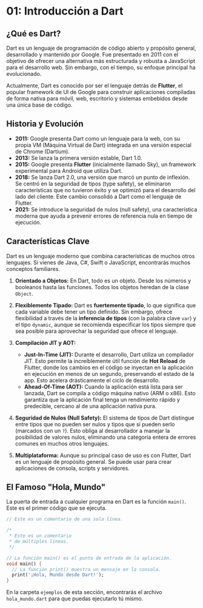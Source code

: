# 01: Introducción a Dart

## ¿Qué es Dart?

Dart es un lenguaje de programación de código abierto y propósito general, desarrollado y mantenido por Google. Fue presentado en 2011 con el objetivo de ofrecer una alternativa más estructurada y robusta a JavaScript para el desarrollo web. Sin embargo, con el tiempo, su enfoque principal ha evolucionado.

Actualmente, Dart es conocido por ser el lenguaje detrás de **Flutter**, el popular framework de UI de Google para construir aplicaciones compiladas de forma nativa para móvil, web, escritorio y sistemas embebidos desde una única base de código.

## Historia y Evolución

- **2011:** Google presenta Dart como un lenguaje para la web, con su propia VM (Máquina Virtual de Dart) integrada en una versión especial de Chrome (Dartium).
- **2013:** Se lanza la primera versión estable, Dart 1.0.
- **2015:** Google presenta **Flutter** (inicialmente llamado Sky), un framework experimental para Android que utiliza Dart.
- **2018:** Se lanza Dart 2.0, una versión que marcó un punto de inflexión. Se centró en la seguridad de tipos (type safety), se eliminaron características que no tuvieron éxito y se optimizó para el desarrollo del lado del cliente. Este cambio consolidó a Dart como el lenguaje de Flutter.
- **2021:** Se introduce la seguridad de nulos (null safety), una característica moderna que ayuda a prevenir errores de referencia nula en tiempo de ejecución.

## Características Clave

Dart es un lenguaje moderno que combina características de muchos otros lenguajes. Si vienes de Java, C#, Swift o JavaScript, encontrarás muchos conceptos familiares.

1.  **Orientado a Objetos:** En Dart, todo es un objeto. Desde los números y booleanos hasta las funciones. Todos los objetos heredan de la clase `Object`.

2.  **Flexiblemente Tipado:** Dart es **fuertemente tipado**, lo que significa que cada variable debe tener un tipo definido. Sin embargo, ofrece flexibilidad a través de la **inferencia de tipos** (con la palabra clave `var`) y el tipo `dynamic`, aunque se recomienda especificar los tipos siempre que sea posible para aprovechar la seguridad que ofrece el lenguaje.

3.  **Compilación JIT y AOT:**
    *   **Just-In-Time (JIT):** Durante el desarrollo, Dart utiliza un compilador JIT. Esto permite la increíblemente útil función de **Hot Reload** de Flutter, donde los cambios en el código se inyectan en la aplicación en ejecución en menos de un segundo, preservando el estado de la app. Esto acelera drásticamente el ciclo de desarrollo.
    *   **Ahead-Of-Time (AOT):** Cuando la aplicación está lista para ser lanzada, Dart se compila a código máquina nativo (ARM o x86). Esto garantiza que la aplicación final tenga un rendimiento rápido y predecible, cercano al de una aplicación nativa pura.

4.  **Seguridad de Nulos (Null Safety):** El sistema de tipos de Dart distingue entre tipos que no pueden ser nulos y tipos que sí pueden serlo (marcados con un `?`). Esto obliga al desarrollador a manejar la posibilidad de valores nulos, eliminando una categoría entera de errores comunes en muchos otros lenguajes.

5.  **Multiplataforma:** Aunque su principal caso de uso es con Flutter, Dart es un lenguaje de propósito general. Se puede usar para crear aplicaciones de consola, scripts y servidores.

## El Famoso "Hola, Mundo"

La puerta de entrada a cualquier programa en Dart es la función `main()`. Este es el primer código que se ejecuta.

```dart
// Este es un comentario de una sola línea.

/*
 * Este es un comentario
 * de múltiples líneas.
 */

// La función main() es el punto de entrada de la aplicación.
void main() {
  // La función print() muestra un mensaje en la consola.
  print('¡Hola, Mundo desde Dart!');
}
```

En la carpeta `ejemplos` de esta sección, encontrarás el archivo `hola_mundo.dart` para que puedas ejecutarlo tú mismo.
